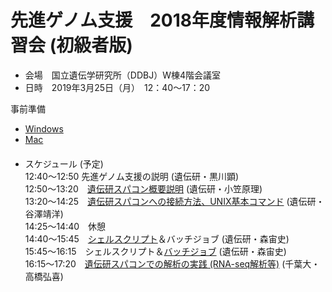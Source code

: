 # 先進ゲノム支援　2018年度情報解析講習会 (初級者版)
- 会場　国立遺伝学研究所（DDBJ）W棟4階会議室
- 日時　2019年3月25日（月）　12：40～17：20

事前準備 
- [Windows](https://www.evernote.com/l/AM3Roi7wQQdPr6oTXeb1_K5X6NTcbNzLyso)  
- [Mac](https://www.evernote.com/l/AM3SRVwG6eJLDZojqTgWS_x5csynKJpbI0o)  
　　　
- スケジュール  (予定)   
    12:40～12:50 先進ゲノム支援の説明 (遺伝研・黒川顕)  
    12:50～13:20　[遺伝研スパコン概要説明](https://github.com/genome-sci/basic_course/blob/master/NIG_SC_introduction.pdf)  (遺伝研・小笠原理)  
    13:20～14:25　[遺伝研スパコンへの接続方法、UNIX基本コマンド](https://github.com/genome-sci/basic_course/blob/master/linux_command/Linux%E3%81%AE%E5%9F%BA%E6%9C%AC%E3%82%B3%E3%83%9E%E3%83%B3%E3%83%892019.pdf)  (遺伝研・谷澤靖洋)  
    14:25～14:40　休憩  
    14:40～15:45　[シェルスクリプト](https://github.com/genome-sci/basic_course/blob/master/shellscript/README.md)＆バッチジョブ  (遺伝研・森宙史)  
    15:45～16:15　シェルスクリプト＆[バッチジョブ](https://github.com/genome-sci/basic_course/blob/master/batchjob/README.md)  (遺伝研・森宙史)  
    16:15～17:20　[遺伝研スパコンでの解析の実践 (RNA-seq解析等)](https://github.com/genome-sci/basic_course/blob/master/rna-seq_handout_20190325.pdf)  (千葉大・高橋弘喜)  
